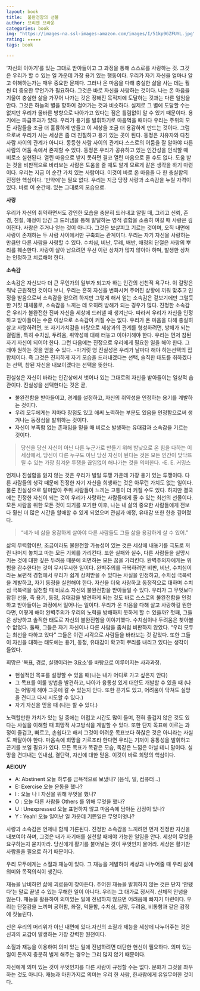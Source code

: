 ```yaml
---
layout: book
title:  불완전함의 선물
author: 브리엔 브라운
categories: book
img: "https://images-na.ssl-images-amazon.com/images/I/51kp9GZFUYL.jpg"
rating: ★★★★★
tags: book

---
```



‘자신의 이야기’를 있는 그대로 받아들이고 그 과정을 통해 스스로를 사랑하는 것. 그것은 우리가 할 수 있는 일 가운데 가장 용기 있는 행동이다.
우리가 자기 자신을 얼마나 알고 이해하는가는 매우 중요한 문제다. 그러나 온 마음을 다해 충실한 삶을 사는 데는 훨씬 더 중요한 무언가가 필요하다. 그것은 바로 자신을 사랑하는 것이다.
나는 온 마음을 기울여 충실한 삶을 가꾸어 나가는 것은 정해진 목적지에 도달하는 것과는 다른 일임을 안다. 그것은 하늘의 별을 향하여 걸어가는 것과 비슷하다. 실제로 그 별에 도달할 수는 없지만 우리가 올바른 방향으로 나아가고 있다는 점은 틀림없이 알 수 있기 때문이다.
용기에는 파급효과가 있다. 우리가 용기를 발휘하기로 마음먹을 때마다 우리는 주위의 모든 사람들을 조금 더 훌륭하게 만들고 이 세상을 조금 더 용감하게 만드는 것이다. 그럼으로써 우리가 사는 세상은 좀 더 친절하고 용기 있는 곳이 된다.
동정은 치유자와 다친 사람 사이의 관계가 아니다. 동등한 사람 사이의 관계다.스스로의 어둠을 잘 알아야 다른 사람의 어둠 속에서 존재할 수 있다. 동정은 우리가 공유하고 있는 인간성을 인식할 때 비로소 실현된다.
열린 마음으로 받지 못하면 결코 열린 마음으로 줄 수도 없다. 도움 받는 것을 비판적으로 바라보는 사람은 도움을 줄 때도 알게 모르게 같은 생각을 하기 마련이다.
우리는 지금 이 순간 가치 있는 사람이다. 이것이 바로 온 마음을 다 한 충실함의 진정한 핵심이다. ‘만약에’는 필요 없다. 우리는 지금 당장 사랑과 소속감을 누릴 자격이 있다. 바로 이 순간에. 있는 그대로의 모습으로.

**사랑**

우리가 자신의 취약하면서도 강인한 모습을 충분히 드러내고 알릴 때, 그리고 신뢰, 존경, 친절, 애정이 담긴 그 드러냄을 통해 발달하는 영적 결합을 소중히 여길 때 사랑은 깊어진다.
사랑은 주거나 얻는 것이 아니다. 그것은 보살피고 기르는 것이며, 오직 내면에 사랑이 존재하는 두 사람 사이에서만 구축되는 관계이다. 우리는 자기 자신을 사랑하는 만큼만 다른 사람을 사랑할 수 있다. 수치심, 비난, 무례, 배반, 애정의 단절은 사랑의 뿌리를 훼손한다. 사랑이 살아 남으려면 우선 이런 상처가 많지 않아야 하며, 발생한 상처는 인정하고 치료해야 한다.

**소속감**

소속감은 자신보다 더 큰 무언가의 일부가 되고자 하는 인간의 선천적 욕구다. 이 갈망은 워낙 근원적인 것이다 보니, 우리는 흔히 자신을 변화시켜 주어진 상황에 끼워 맞추고 인정을 받음으로써 소속감을 얻으려 하지만 그렇게 해서 얻는 소속감은 겉보기에만 그럴듯한 거짓 대체물로, 소속감을 느끼는 데 오히려 방해가 되는 경우가 많다. 진정한 소속감은 우리가 불완전한 진짜 자신을 세상에 드러낼 때 생겨난다. 따라서 우리가 자신을 인정하고 받아들이는 수준 이상으로 소속감이 커질 수는 없다.
우리가 온 마음을 다해 충실히 살고 사랑하려면, 또 자기가치감을 바탕으로 세상과의 관계를 형성하려면, 방해가 되는 걸림돌, 특히 수치심, 두려움, 취약성에 대해 터놓고 이야기해야 한다.
우리는 먼저 참된 자기 자신이 되어야 한다. 그런 다음에는 진정으로 우리에게 필요한 일을 해야 한다. 그래야 원하는 것을 얻을 수 있다. -마거릿 영
진실성은 우리가 날마다 해야 하는선택의 집합체이다. 즉 그것은 진지하게 자기 모습을 드러내겠다는 선택, 솔직한 태도를 취하겠다는 선택, 참된 자신을 내보이겠다는 선택을 뜻한다.

진실성은 자신이 바라는 인간상에서 벗어나 있는 그대로의 자신을 받아들이는 일상적 습관이다. 진실성을 선택한다는 것은 곧,

 - 불완전함을 받아들이고, 경계를 설정하고, 자신의 취약성을 인정하는 용기를 계발하는 것이다.
 - 우리 모두에게는 저마다 장점도 있고 애써 노력하는 부분도 있음을 인정함으로써 생겨나는 동정심을 발휘하는 것이다.
 - 자신이 부족함 없는 존재임을 믿을 때 비로소 발생하는 유대감과 소속감을 기르는 것이다.

>당신을 당신 자신이 아닌 다른 누군가로 만들기 위해 밤낮으로 온 힘을 다하는 이 세상에서, 당신이 다른 누구도 아닌 당신 자신이 된다는 것은 모든 인간이 맞닥뜨릴 수 있는 가장 힘겨운 투쟁을 끊임없이 해나가는 것을 의미한다. -E. E. 커밍스


언제나 진실함을 잃지 않는 것은 우리가 벌일 투쟁 가운데 가장 용기 있는 투쟁이다.
다른 사람들의 생각 때문에 진정한 자기 자신을 희생하는 것은 아무런 가치도 없는 일이다.
물론 진실성으로 말미암아 주위 사람들이 느끼는 고통이 더 커질 수도 있다. 하지만 결국에는 진정한 자신이 되는 것이 우리가 사랑하는 사람들에게 줄 수 있는 최선의 선물이다. 모든 사람을 위한 모든 것이 되기를 포기한 이후, 나는 내 삶의 중요한 사람들에게 전보다 훨씬 더 많은 시간을 할애할 수 있게 되었으며 관심과 애정, 유대감 또한 한층 깊어졌다.

>“네가 네 삶을 용감하게 살아야 다른 사람들도 그들 삶을 용감하게 살 수 있어.”

삶의 무력함이란, 조금이라도 불완전할 가능성이 있는 것은 세상에 내놓기를 극도로 꺼린 나머지 놓치고 마는 모든 기회를 가리킨다. 또한 실패와 실수, 다른 사람들을 실망시키는 것에 대한 깊은 두려움 때문에 외면하는 모든 꿈을 가리킨다. 완벽주의자에게는 위험을 감수한다는 것이 무시무시한 일이다.
완벽주의를 극복하려면 비판, 비난, 수치심이라는 보편적 경험에서 우리가 쉽게 상처받을 수 있다는 사실을 인정하고, 수치심 극복력을 계발하고, 자기 동정을 실천해야 한다. 자신을 더욱 사랑하고 동정적으로 대하며 수치심 극복력을 실천할 때 비로소 자신의 불완전함을 받아들일 수 있다. 우리가 그 무엇보다 참된 선물, 즉 용기, 동정, 유대감을 발견하게 되는 것도 바로 스스로의 불완전함을 인정하고 받아들이는 과정에서 일어나는 일이다.
우리가 온 마음을 다해 살고 사랑하길 원한다면, 어떻게 해야 완벽주의가 우리의 노력을 방해하지 못하게 할 수 있을까?
첫째, 그들은 상냥하고 솔직한 태도로 자신의 불완전함을 이야기했다. 수치심이나 두려움은 찾아볼 수 없었다. 둘째, 그들은 자기 자신이나 다른 사람을 좀처럼 비판하지 않았다. “우리 모두는 최선을 다하고 있다” 그들은 이런 시각으로 사람들을 바라보는 것 같았다. 또한 그들이 자신을 대하는 태도에는 용기, 동정, 유대감이 확고히 뿌리를 내리고 있다는 생각이 들었다.

희망은 ’목표, 경로, 실행이라는 3요소’를 바탕으로 이루어지는 사과과정.

- 현실적인 목표를 설정할 수 있을 때(나는 내가 어디로 가고 싶은지 안다)
- 그 목표를 이룰 방법을 발견하고, 나아가 융통성 있게 대안도 개발할 수 있을 때 (나는 어떻게 해야 그곳에 갈 수 있는지 안다. 또한 끈기도 있고, 어려움이 닥쳐도 실망을 견디고 다시 시도할 수 있다.)
- 자기 자신을 믿을 때 (나는 할 수 있다.)

노력할만한 가치가 있는 일 중에는 어렵고 시간도 많이 들며, 전혀 즐겁지 않은 것도 있다는 사실을 이해할 때 희망적 사고방식을 계발할 수 있다. 또한 단지 목표에 이르는 과정이 즐겁고, 빠르고, 손쉽다고 해서 그것이 어려운 목표보다 하찮은 것은 아니라는 사실도 깨달아야 한다. 마음속에 희망을 기르조라 한다면 우리는 기꺼이 융통성을 발휘하고 끈기를 보일 필요가 있다. 모든 목표가 똑같은 모습, 독같은 느낌은 아닐 테니 말이다. 실망을 견뎌내는 인내심, 결단력, 자신에 대한 믿음. 이것이 바로 희망의 핵심이다.

**AEIOUY**

- A: Abstinent 오늘 하루를 금욕적으로 보냈나? (음식, 일, 컴퓨터 ..)
- E: Exercise 오늘 운동을 했나?
- I : 오늘 나 I 자신을 위해 무엇을 했나?
- O : 오늘 다른 사람들 Others 를 위해 무엇을 했나?
- U : Unexpressed 오늘 표현하지 않고 마음속에 담아둔 감정이 있나?
- Y : Yeah! 오늘 일어난 일 가운데 기쁜일은 무엇이엇나?


사랑과 소속감은 언제나 함께 거론된다.
진정한 소속감을 느끼려면 먼저 진정한 자신을 내보여야 하며, 그것은 내가 자기애를 실천할 때에야 가능한 일임을 안다.
세상이 무엇을 요구하는지 묻지마라. 당신에게 활기를 불어넣는 것이 무엇인지 물어라. 세상은 활기찬 사람들을 필요로 하기 때문이다.

우리 모두에게는 소질과 재능이 있다. 그 재능을 계발하여 세상과 나누어줄 때 우리 삶에 의미와 목적의식이 생긴다.

재능을 낭비하면 삶에 괴로움이 찾아든다. 주어진 재능을 발휘하지 않는 것은 단지 ‘안됐다’는 말로 끝낼 수 있는 무해한 일이 아니다. 우리는 그 대가로 정서적. 신체적 안녕을 잃는다. 재능을 활용하여 의미있는 일에 전념하지 않으면 어려움에 빠지기 마련이다. 우리는 단절감을 느끼며 공허함, 좌절, 억울함, 수치심, 실망, 두려움, 비통함과 같은 감정에 짓눌린다.

신은 우리의 머리위가 아닌 내면에 있다.자신의 소질과 재능을 세상에 나누어주는 것은 신과의 교감이 발생하는 가장 강력한 원천이다.

소질과 재능을 이용하여 의미 있는 일에 전념하려면 대단한 헌신이 필요하다.
의미 있는 일이 돈까지 충분히 벌게 해주는 경우는 그리 많지 않기 때문이다.

자신에게 의미 있는 것이 무엇인지를 다른 사람이 규정할 수는 없다. 문화가 그것을 좌우하는 것도 아니다. 재능과 마찬가지로 의미는 우리 한 사람, 한사람에게 유일무이한 것이다.

